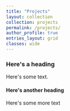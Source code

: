```yaml
---
title: "Projects"
layout: collection
collection: projects
permalink: /projects/
author_profile: true
entries_layout: grid
classes: wide
---
```


### Here's a heading
Here's some text.

#### Here's another heading
Here's some more text
